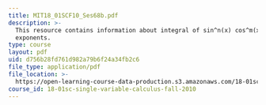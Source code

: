 ```yaml
---
title: MIT18_01SCF10_Ses68b.pdf
description: >-
  This resource contains information about integral of sin^n(x) cos^m(x), odd
  exponents.
type: course
layout: pdf
uid: d756b28fd761d982a79b6f24a34fb2c6
file_type: application/pdf
file_location: >-
  https://open-learning-course-data-production.s3.amazonaws.com/18-01sc-single-variable-calculus-fall-2010/d756b28fd761d982a79b6f24a34fb2c6_MIT18_01SCF10_Ses68b.pdf
course_id: 18-01sc-single-variable-calculus-fall-2010
---
```

